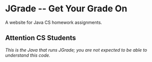 JGrade -- Get Your Grade On
======

A website for Java CS homework assignments.

## Attention CS Students ##
_This is the Java that runs JGrade; you are not expected to be able to understand this code._